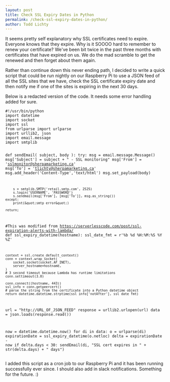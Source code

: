 ```yaml
---
layout: post
title: Check SSL Expiry Dates in Python
permalink: /check-ssl-expiry-dates-in-python/
author: Todd Lichty
---
```

<!--kg-card-begin: markdown--><p>It seems pretty self explanatory why SSL certificates need to expire. Everyone knows that they expire. Why is it SOOOO hard to remember to renew your certificate? We've been bit twice in the past three months with certificates that have expired on us. We do the mad scramble to get the renewed and then forget about them again.</p>
<p>Rather than continue down this never ending path, I decided to write a quick script that could be run nightly on our Raspberry Pi to use a JSON feed of all the SSL sites that we have, check the SSL certificate expiry date and then notify me if one of the sites is expiring in the next 30 days.</p>
<p>Below is a redacted version of the code. It needs some error handling added for sure.</p>
<pre><code>#!/usr/bin/python
import datetime
import socket
import ssl
from urlparse import urlparse
import urllib2, json
import email.message
import smtplib

def sendEmail( subject, body ):
	try:
		msg = email.message.Message()
		msg['Subject'] = subject + &quot; - SSL monitoring&quot;
		msg['From'] = 'sslmonitor@sherpamarketing.ca'
		msg['To'] = 'tlichty@sherpamarketing.ca'
		msg.add_header('Content-Type','text/html')
		msg.set_payload(body)

		s = smtplib.SMTP('retail.smtp.com', 2525)
		s.login('USERNAME', 'PASSWORD')
		s.sendmail(msg['From'], [msg['To']], msg.as_string())
	except:
		print(&quot;smtp error&quot;)

	return;

#This was modified from https://serverlesscode.com/post/ssl-expiration-alerts-with-lambda/
def ssl_expiry_datetime(hostname):
    ssl_date_fmt = r'%b %d %H:%M:%S %Y %Z'

    context = ssl.create_default_context()
    conn = context.wrap_socket(
        socket.socket(socket.AF_INET),
        server_hostname=hostname,
    )
    # 3 second timeout because Lambda has runtime limitations
    conn.settimeout(3.0)

    conn.connect((hostname, 443))
    ssl_info = conn.getpeercert()
    # parse the string from the certificate into a Python datetime object
    return datetime.datetime.strptime(ssl_info['notAfter'], ssl_date_fmt)

url = &quot;http://URL_OF_JSON_FEED&quot;
response = urllib2.urlopen(url)
data = json.loads(response.read())

now = datetime.datetime.now()
for di in data:
	o = urlparse(di)
	expirationDate = ssl_expiry_datetime(o.netloc)
	delta = expirationDate - now
	if delta.days &lt; 30:
		sendEmail(di, &quot;SSL cert expires in &quot; + str(delta.days) + &quot; days&quot;)
</code></pre>
<p>I added this script as a cron job to our Raspberry Pi and it has been running successfully ever since. I should also add in slack notifications. Something for the future. :)</p>
<!--kg-card-end: markdown-->